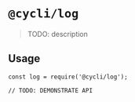 # `@cycli/log`

> TODO: description

## Usage

```
const log = require('@cycli/log');

// TODO: DEMONSTRATE API
```
